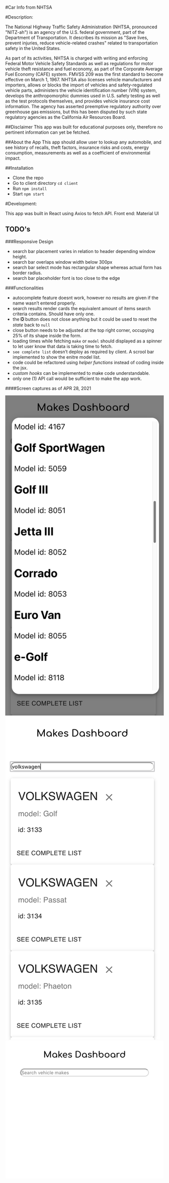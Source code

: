 #Car Info from NHTSA

#Description:

The National Highway Traffic Safety Administration (NHTSA, pronounced "NITZ-ah") is an agency of the U.S. federal government, part of the Department of Transportation. It describes its mission as "Save lives, prevent injuries, reduce vehicle-related crashes" related to transportation safety in the United States.

As part of its activities, NHTSA is charged with writing and enforcing Federal Motor Vehicle Safety Standards as well as regulations for motor vehicle theft resistance and fuel economy, as part of the Corporate Average Fuel Economy (CAFE) system. FMVSS 209 was the first standard to become effective on March 1, 1967. NHTSA also licenses vehicle manufacturers and importers, allows or blocks the import of vehicles and safety-regulated vehicle parts, administers the vehicle identification number (VIN) system, develops the anthropomorphic dummies used in U.S. safety testing as well as the test protocols themselves, and provides vehicle insurance cost information. The agency has asserted preemptive regulatory authority over greenhouse gas emissions, but this has been disputed by such state regulatory agencies as the California Air Resources Board.

##Disclaimer
This app was built for educational purposes only, therefore no pertinent information can yet be fetched.


##About the App
This app should allow user to lookup any automobile, and see history of recalls, theft factors, insurance risks and costs, energy consumption, measurements as well as a coefficient of environmental impact.

##Installation
- Clone the repo
- Go to client directory `cd client`
- Run `npm install`
- Start `npm start`

#Development:

This app was built in React using Axios to fetch API. Front end: Material UI

## TODO's
###Responsive Design
- search bar placement varies in relation to header depending window height.
- search bar overlaps window width below 300px
- search bar select mode has rectangular shape whereas actual form has border radius.
- search bar placeholder font is too close to the edge

###Functionalities
- autocomplete feature doesnt work, however no results are given if the name wasn’t entered properly.
- search results render cards the equivalent amount of items search criteria contains. Should have only one.
- the ❎ button does not close anything but it could be used to reset the *state* back to `null`
- close button needs to be adjusted at the top right corner, occupying 25% of its shape inside the form.
- loading times while fetching `make` or `model` should displayed as a spinner to let user know that data is taking time to fetch.
- `see complete list` doesn’t deploy as required by client. A scrool bar implemented to show the enitre model list.
- code could be refactored using *helper functions* instead of coding inside the jsx.
- *custom hooks* can be implemented to make code understandable.
- only one (1) API call would be sufficient to make the app work.

####Screen captures as of APR 28, 2021

![Screenshot](/client/screenCaptures/p1.png)
![Screenshot](/client/screenCaptures/p2.png)
![Screenshot](/client/screenCaptures/p3.png)




